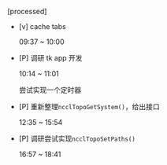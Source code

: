 [processed]

* [v] cache tabs

    09:37 ~ 10:00

* [P] 调研 tk app 开发

    10:14 ~ 11:01

    尝试实现一个定时器

* [P] 重新整理`ncclTopoGetSystem()`，给出接口

    12:35 ~ 15:54

* [P] 调研尝试实现`ncclTopoSetPaths()`

    16:57 ~ 18:41